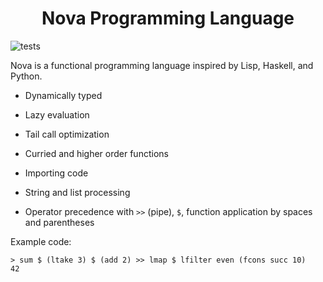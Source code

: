 <div align="center">
<h1>Nova Programming Language </h1>
</div>

![tests](https://github.com/huzaifa1712/nova/actions/workflows/tests.yml/badge.svg)


Nova is a functional programming language inspired by Lisp, Haskell, and Python.

  

- Dynamically typed

- Lazy evaluation

- Tail call optimization

- Curried and higher order functions

- Importing code

- String and list processing

- Operator precedence with `>>` (pipe), `$`, function application by spaces and parentheses

  

Example code:

```
> sum $ (ltake 3) $ (add 2) >> lmap $ lfilter even (fcons succ 10)
42
```
